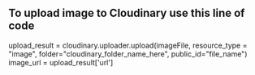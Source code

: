 ## To upload image to Cloudinary use this line of code
upload_result = cloudinary.uploader.upload(imageFile, resource_type = "image", folder="cloudinary_folder_name_here", public_id="file_name")
image_url = upload_result['url']